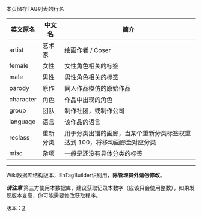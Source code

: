 ﻿本页储存TAG列表的行名

| 英文原名 | 中文名 | 简介 |
| --- | --- | --- |
| artist | 艺术家 | 绘画作者 / Coser |
| female | 女性 | 女性角色相关的标签 |
| male | 男性 | 男性角色相关的标签 |
| parody | 原作 | 同人作品模仿的原始作品 |
| character | 角色 | 作品中出现的角色 |
| group | 团队 | 制作社团，或制作公司 |
| language | 语言 | 该作品的语言 |
| reclass | 重新分类 | 用于分类出错的画廊，当某个重新分类标签权重达到 100，将移动画廊至对应分类 |
| misc | 杂项 | 一般是还没有具体分类的标签 |

***
Wiki数据库结构版本，EhTagBuilder识别用，**除管理员外请勿修改**。

 ***请注意*** 第三方使用本数据库，建议获取记录本数字（应该只会使用整数），如果发现版本变高，你可能需要修改获取程序。

版本：<a href="ETB_wiki-version">2</a>